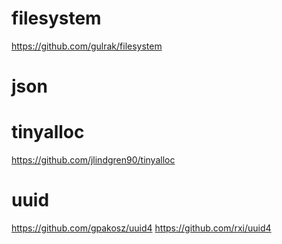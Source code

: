 # filesystem
https://github.com/gulrak/filesystem

# json


# tinyalloc
https://github.com/jlindgren90/tinyalloc

# uuid
https://github.com/gpakosz/uuid4
https://github.com/rxi/uuid4